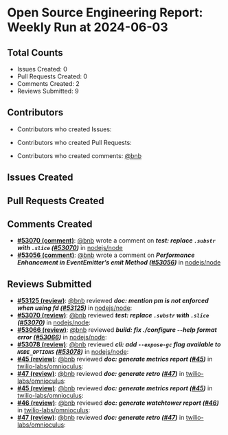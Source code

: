 # Open Source Engineering Report: Weekly Run at 2024-06-03

## Total Counts

* Issues Created: 0
* Pull Requests Created: 0
* Comments Created: 2
* Reviews Submitted: 9

## Contributors

* Contributors who created Issues: 

* Contributors who created Pull Requests: 

* Contributors who created comments: [@bnb](https://github.com/bnb)

## Issues Created



## Pull Requests Created



## Comments Created

* **[#53070 (comment)](https://github.com/nodejs/node/pull/53070#issuecomment-2122986931)**: [@bnb](https://github.com/bnb) wrote a comment on _**test: replace `.substr` with `.slice` ([#53070](https://github.com/nodejs/node/pull/53070))**_ in [nodejs/node](https://github.com/nodejs/node)
* **[#53056 (comment)](https://github.com/nodejs/node/issues/53056#issuecomment-2121100323)**: [@bnb](https://github.com/bnb) wrote a comment on _**Performance Enhancement in EventEmitter’s emit Method ([#53056](https://github.com/nodejs/node/issues/53056))**_ in [nodejs/node](https://github.com/nodejs/node)

## Reviews Submitted

* **[#53125 (review)](https://github.com/nodejs/node/pull/53125#pullrequestreview-2078124254)**: [@bnb](https://github.com/bnb) reviewed _**doc: mention pm is not enforced when using fd ([#53125](https://github.com/nodejs/node/pull/53125))**_ in [nodejs/node](https://github.com/nodejs/node): 
* **[#53070 (review)](https://github.com/nodejs/node/pull/53070#pullrequestreview-2069078323)**: [@bnb](https://github.com/bnb) reviewed _**test: replace `.substr` with `.slice` ([#53070](https://github.com/nodejs/node/pull/53070))**_ in [nodejs/node](https://github.com/nodejs/node): 
* **[#53066 (review)](https://github.com/nodejs/node/pull/53066#pullrequestreview-2069076080)**: [@bnb](https://github.com/bnb) reviewed _**build: fix ./configure --help format error ([#53066](https://github.com/nodejs/node/pull/53066))**_ in [nodejs/node](https://github.com/nodejs/node): 
* **[#53078 (review)](https://github.com/nodejs/node/pull/53078#pullrequestreview-2069075166)**: [@bnb](https://github.com/bnb) reviewed _**cli: add `--expose-gc` flag available to `NODE_OPTIONS` ([#53078](https://github.com/nodejs/node/pull/53078))**_ in [nodejs/node](https://github.com/nodejs/node): 
* **[#45 (review)](https://github.com/twilio-labs/omnioculus/pull/45#pullrequestreview-2046439739)**: [@bnb](https://github.com/bnb) reviewed _**doc: generate metrics report ([#45](https://github.com/twilio-labs/omnioculus/pull/45))**_ in [twilio-labs/omnioculus](https://github.com/twilio-labs/omnioculus): 
* **[#47 (review)](https://github.com/twilio-labs/omnioculus/pull/47#pullrequestreview-2046373314)**: [@bnb](https://github.com/bnb) reviewed _**doc: generate retro ([#47](https://github.com/twilio-labs/omnioculus/pull/47))**_ in [twilio-labs/omnioculus](https://github.com/twilio-labs/omnioculus): 
* **[#45 (review)](https://github.com/twilio-labs/omnioculus/pull/45#pullrequestreview-2046206010)**: [@bnb](https://github.com/bnb) reviewed _**doc: generate metrics report ([#45](https://github.com/twilio-labs/omnioculus/pull/45))**_ in [twilio-labs/omnioculus](https://github.com/twilio-labs/omnioculus): 
* **[#46 (review)](https://github.com/twilio-labs/omnioculus/pull/46#pullrequestreview-2046205259)**: [@bnb](https://github.com/bnb) reviewed _**doc: generate watchtower report ([#46](https://github.com/twilio-labs/omnioculus/pull/46))**_ in [twilio-labs/omnioculus](https://github.com/twilio-labs/omnioculus): 
* **[#47 (review)](https://github.com/twilio-labs/omnioculus/pull/47#pullrequestreview-2046203972)**: [@bnb](https://github.com/bnb) reviewed _**doc: generate retro ([#47](https://github.com/twilio-labs/omnioculus/pull/47))**_ in [twilio-labs/omnioculus](https://github.com/twilio-labs/omnioculus): 